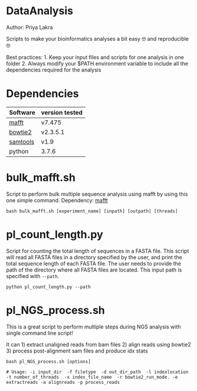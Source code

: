 # DataAnalysis

Author: Priya Lakra

Scripts to make your bioinformatics analyses a bit easy 🤓 and reproducible 🤓

Best practices:     1. Keep your input files and scripts for one analysis in one folder 
                    2. Always modify your $PATH environment variable to include all the dependencies required for the analysis

# Dependencies 

| Software | version tested |
| -------- | -------------- |
| [mafft](https://mafft.cbrc.jp/alignment/software/source.html)  |   v7.475       |
| [bowtie2](http://bowtie-bio.sourceforge.net/bowtie2/index.shtml) | v2.3.5.1    |
| [samtools](http://www.htslib.org) | v1.9 |
| python | 3.7.6 |


# bulk_mafft.sh
Script to perform bulk multiple sequence analysis using mafft by using this one simple command. Dependency: [mafft](https://mafft.cbrc.jp/alignment/software/source.html)
                    
   `bash bulk_mafft.sh [experiment_name] [inpath] [outpath] [threads]`

# pl_count_length.py
Script for counting the total length of sequences in a FASTA file. This script will read all FASTA files in a directory specified by the user, and print the total sequence length of each FASTA file. The user needs to provide the path of the directory where all FASTA files are located. This input path is specified with `--path`.
   
   `python pl_count_length.py --path`
   
# pl_NGS_process.sh
This is a great script to perform multiple steps during NGS analysis with single command line script!

It can 1) extract unaligned reads from bam files
       2) align reads using bowtie2 
       3) process post-alignment sam files and produce idx stats 
    
    bash pl_NGS_process.sh [options]
    
    # Usage: -i input_dir  -f filetype  -d out_dir_path  -l indexlocation -t number_of_threads  -x index_file_name  -r bowtie2_run_mode. -e extractreads -a alignreads -p process_reads
    
    







